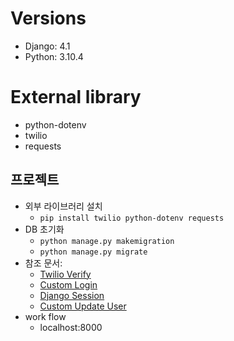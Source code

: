 # Versions
* Django: 4.1
* Python: 3.10.4

# External library
* python-dotenv
* twilio
* requests

## 프로젝트 
* 외부 라이브러리 설치
  * <code>pip install twilio python-dotenv requests</code>
* DB 초기화 
  * <code>python manage.py makemigration</code>
  * <code>python manage.py migrate</code>
* 참조 문서:
  * [Twilio Verify](https://www.twilio.com/blog/verify-phone-numbers-django-twilio-verify)
  * [Custom Login](https://beomi.github.io/2017/02/02/Django-CustomAuth/)
  * [Django Session](https://swarf00.github.io/2018/12/10/login.html)
  * [Custom Update User](https://han-py.tistory.com/147)
* work flow
  * localhost:8000
